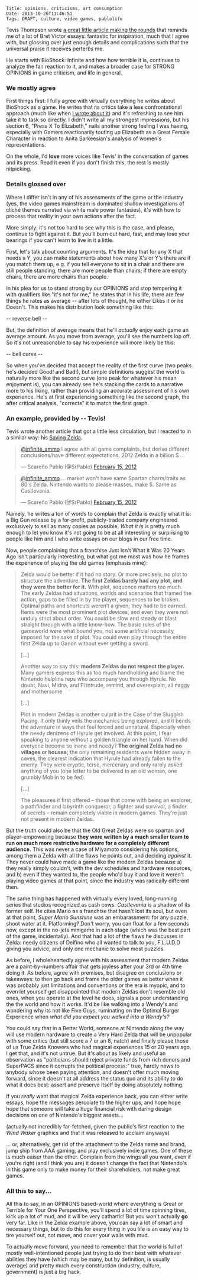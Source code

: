     Title: opinions, criticisms, art consumption
    Date: 2013-10-26T11:46:51
    Tags: DRAFT, culture, video games, pablolife

Tevis Thompson wrote [a great little article making the rounds][1] that reminds
me of a lot of Bret Victor essays: fantastic for inspiration, much that I agree
with, but glossing over just enough details and complications such that the
universal praise it receives perterbs me.

He starts with BioShock: Infinite and how how terrible it is, continues to
analyze the fan reaction to it, and makes a broader case for STRONG OPINIONS in
game criticism, and life in general.

<!-- more -->

### We mostly agree

First things first: I fully agree with virtually everything he writes about
BioShock as a game. He writes that its critics take a less confrontational
approach (much like when [I wrote about it][2]) and it's refreshing to see him
take it to task so directly. I didn't write all my strongest impressions, but his
section 6, "Press X To Elizabeth," nails another strong feeling I was having,
especially with Gamers reactionarily touting up Elizabeth as a Great Female
Character in reaction to Anita Sarkeesian's analysis of women's representations.

On the whole, I'd **love** more voices like Tevis' in the conversation of games
and its press. Read it even if you don't finish this, the rest is mostly nitpicking.

### Details glossed over

Where I differ isn't in any of his assessments of the game or the industry (yes,
the video games mainstream is dominated shallow investigations of cliché themes
narrated via white male power fantasies), it's with how to process that reality
in your own actions after the fact.

More simply: it's not too hard to see why this is the case, and please, continue
to fight against it. But you'll burn out hard, fast, and may lose your bearings
if you can't learn to live in it a little.

First, let's talk about counting arguments. It's the idea that for any X that
needs a Y, you can make statements about how many X's or Y's there are if you
match them up, e.g. if you tell everyone to sit in a chair and there are still
people standing, there are more people than chairs; if there are empty chairs,
there are more chairs than people.

In his plea for us to stand strong by our OPINIONS and stop tempering it with
qualifiers like "it's not for me," he states that in his life, there are few
things he rates as average -- after lots of thought, he either Likes it or he
Doesn't. This makes his distribution look something like this:

-- reverse bell --

But, the definition of average means that he'll _actually_ enjoy each game an
average amount. As you move from average, you'll see the numbers lop off. So
it's not unreasonable to say his experience will more likely be this:

-- bell curve --

So when you've decided that accept the reality of the first curve (two peaks
he's decided Good! and Bad!), but simple definitions suggest the world is
naturally more like the second curve (one peak for whatever his mean enjoyment
is), you can already see he's stacking the cards to a narrative more to his
liking, rather than providing an accurate assessment of his own experience. He's
at first experiencing something like the second graph, the after critical
analysis, "corrects" it to match the first graph.



### An example, provided by -- Tevis!

Tevis wrote another article that got a little less circulation, but I reacted to
in a similar way: his [Saving Zelda][3].

<blockquote class="twitter-tweet"><p><a href="https://twitter.com/infinite_ammo">@infinite_ammo</a> I agree with all
game complaints, but derive different conclusions/have different expectations.
2012 Zelda in a billion $ ...</p>&mdash; Scareño Pablo (@SrPablo) <a
href="https://twitter.com/SrPablo/statuses/169926555961794560">February 15,
2012</a></blockquote>
<blockquote class="twitter-tweet"><p><a href="https://twitter.com/infinite_ammo">@infinite_ammo</a> ... market won&#39;t
have same Spartan charm/traits as 80&#39;s Zelda. Nintendo wants to please
masses, make $. Same as Castlevania.</p>&mdash; Scareño Pablo (@SrPablo) <a
href="https://twitter.com/SrPablo/statuses/169926887810924545">February 15, 2012</a></blockquote>
<script async src="//platform.twitter.com/widgets.js" charset="utf-8"></script>

Namely, he writes a ton of words to complain that Zelda is exactly what it is: a
Big Gun release by a for-profit, publicly-traded company engineered exclusively
to sell as many copies as possible. _What it is_ is pretty much enough to let
you know it's not going to be at all interesting or surprising to people like him
and I who write essays on our blogs in our free time.

Now, people complaining that a franchise Just Isn't What It Was 20 Years Ago
isn't particularly interesting, but what got me most was how he frames the
experience of playing the old games (emphasis mine):

> Zelda would be better if it had no story.  Or more precisely, no plot to
> structure the adventure.  **The first Zeldas barely had any plot, and they were
> the better for it.** With plot, sequence matters too much.  The early Zeldas
> had situations, worlds and scenarios that framed the action, gaps to be filled
> in by the player, sequences to be broken.  Optimal paths and shortcuts weren’t
> a given; they had to be earned.  Items were the most prominent plot devices,
> and even they were not unduly strict about order.  You could be slow and
> steady or blast straight through with a little know-how.  The basic rules of
> the gameworld were what bound you, not some artificial necessity imposed for
> the sake of plot.  You could even play through the entire first Zelda up to
> Ganon without ever getting a sword.
>
> \[...\]
>
> Another way to say this: **modern Zeldas do not respect the player.**  Many gamers
> express this as too much handholding and blame the Nintendo helpline reps who
> accompany you through Hyrule.  No doubt, Navi, Midna, and Fi intrude, remind,
> and overexplain, all naggy and mothersome
>
> \[...\]
>
> Plot in modern Zeldas is another culprit in the Case of the Sluggish Pacing.
> It only thinly veils the mechanics being explored, and it bends the adventure
> in ways that feel forced and unnatural.  Especially when the needy denizens of
> Hyrule get involved.  At this point, I fear speaking to anyone without a
> golden triangle on her hand.  When did everyone become so inane and needy?
> **The original Zelda had no villages or houses;** the only remaining residents
> were hidden away in caves, the clearest indication that Hyrule had already
> fallen to the enemy.  They were cryptic, terse, mercenary and only rarely
> asked anything of you (one letter to be delivered to an old woman, one grumbly
> Moblin to be fed).
>
> \[...\]
>
> The pleasures it first offered – those that come with being an explorer, a
> pathfinder and labyrinth conqueror, a fighter and survivor, a finder of
> secrets – remain completely viable in modern games.  They’re just not present
> in modern Zeldas.

But the truth could also be that the Old Great Zeldas were so spartan and
player-empowering because **they were written by a much smaller team to run on
much more restrictive hardware for a completely different audience.** This
was never a case of Miyamoto considering his options, among them a Zelda with
all the flaws he points out, and deciding _against_ it. They never could have
made a game like the modern Zeldas because a) they really simply couldn't, with
the dev schedules and hardware resources, and b) even if they wanted to, the
people who'd buy it and love it weren't playing video games at that point, since
the industry was radically different then.

The same thing has happened with virtually every loved, long-running series
that studios recognized as cash cows. _Castlevania_ is a shadow of its former
self. He cites Mario as a franchise that hasn't lost its soul, but even at that point,
_Super Mario Sunshine_ was an embarassment: for any puzzle, shoot water at it.
Platforming? Don't worry, you can float for a few seconds now, except in the no-jets
minigame in each stage (which was the best part of the game, incidentally). And
that had a lot of the flaws he discusses in Zelda: needy citizens of Delfino who
all wanted to talk to you, F.L.U.D.D giving you advice, and only one mechanic to
solve most puzzles.

As before, I wholeheartedly agree with his assessment that modern Zeldas are a
paint-by-numbers affair that gets joyless after your 3rd or 4th time doing it.
As before, agree with premises, but disagree on conclusions or takeaways:
to then go back and frame the older games as better when it was
probably just limitations and conventions or the era is myopic, and to even let
yourself get disappointed that modern Zeldas don't resemble old ones, when you
operate at the level he does, signals a poor understanding the the world and how
it works. It'd be like walking into a Wendy's and wondering why its not like
Five Guys, ruminating on the Optimal Burger Experience when _what did you expect
you walked into a Wendy's?_

You could say that in a Better World, someone at Nintendo along the way will use modern
hardware to create a Very Hard Zelda that will be unpopular with some critics
(but still score a 7 or an 8, natch) and finally please those of us True Zelda Knowers
who had magical experiences 15 or 20 years ago. I get that, and it's not untrue.
But it's about as likely and useful an observation as "politicians should reject private funds
from rich donors and SuperPACS since it corrupts the political process:" true,
hardly news to anybody whose been paying attention, and doesn't offer much
moving forward, since it doesn't at all address the status quo and its ability
to do what it does best: assert and preserve itself by doing absolutely nothing.

If you _really_ want that magical Zelda experience back, you can either write
essays, hope the messages percolate to the higher ups, and hope hope hope that
someone will take a huge financial risk with daring design decisions on one of
Nintendo's biggest assets...

(actually not incredibly far-fetched, given the public's first reaction to the
_Wind Waker_ graphics and that it was released to acclaim anyways)

... or, alternatively, get rid of the attachment to the Zelda name and brand, jump
ship from AAA gaming, and play exclusively indie games. One of these is much
eaiser than the other. Complain from the wings all you want, even if you're
right (and I think you are) it doesn't change the fact that Nintendo's in this
game only to make money for their shareholders, not make great games.

### All this to say...

All this to say, in an OPINIONS based-world where everything is Great or
Terrible for Your One Perspective, you'll spend a lot of time spinning tires,
kick up a lot of mud, and it will be very cathartic! But you won't actually
**go** very far. Like in the Zelda example above, you can say a lot of smart and
necessary things, but to do this for every thing in you life is an easy way to
tire yourself out, not move, and cover your walls with mud.

To actually move forward, you need to remember that the world is full of mostly
well-intentioned people just trying to do their best with whatever abilities
they have (which may be many, but by definition, is usually average) and
pretty much every construction (industry, culture, government) is just a big
hack.

   [1]: http://tevisthompson.com/on-videogame-reviews/
   [2]: http://morepablo.com/2013/09/bioshock-infinite.html
   [3]: http://tevisthompson.com/saving-zelda/
